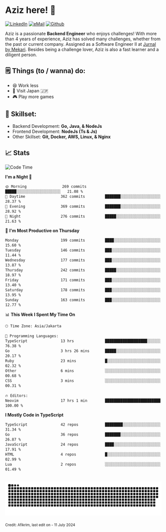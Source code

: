 # Aziz here! 👋

[![LinkedIn](https://img.shields.io/static/v1?message=afikrim&logo=linkedin&label=&color=0077B5&logoColor=white&labelColor=&style=for-the-badge)](https://www.linkedin.com/in/afikrim)
[![eMail](https://img.shields.io/static/v1?message=afikrim10@gmail.com&logo=gmail&label=&color=D14836&logoColor=white&labelColor=&style=for-the-badge)](mailto:afikrim10@gmail.com)
[![Github](https://komarev.com/ghpvc/?username=afikrim&label=Visitors&style=for-the-badge)](https://www.github.com/afikrim)

<!--Introduction-->
Aziz is a passionate **Backend Engineer** who enjoys challenges! With more than 4 years of experience, Aziz has solved many challenges, whether from the past or current company. Assigned as a Software Engineer II at [Jurnal by Mekari](https://jurnal.id). Besides being a challenge lover, Aziz is also a fast learner and a diligent person.

<!--Things TODO-->
## 🗒️ Things (to / wanna) do:

- 😆 Work less
- 🚀 Visit Japan 🇯🇵
- 🎮 Play more games

<!--Skillset-->
## 🏅 Skillset:

- Backend Development: **Go, Java, & NodeJs**
- Frontend Development: **NodeJs (Ts & Js)**
- Other Skillset: **Git, Docker, AWS, Linux, & Nginx**

## 📈 Stats  

<!--START_SECTION:waka-->
![Code Time](http://img.shields.io/badge/Code%20Time-1%2C852%20hrs%2019%20mins-blue)

**I'm a Night 🦉** 

```text
🌞 Morning                269 commits         █████░░░░░░░░░░░░░░░░░░░░   21.08 % 
🌆 Daytime                362 commits         ███████░░░░░░░░░░░░░░░░░░   28.37 % 
🌃 Evening                369 commits         ███████░░░░░░░░░░░░░░░░░░   28.92 % 
🌙 Night                  276 commits         █████░░░░░░░░░░░░░░░░░░░░   21.63 % 
```
📅 **I'm Most Productive on Thursday** 

```text
Monday                   199 commits         ████░░░░░░░░░░░░░░░░░░░░░   15.60 % 
Tuesday                  146 commits         ███░░░░░░░░░░░░░░░░░░░░░░   11.44 % 
Wednesday                177 commits         ███░░░░░░░░░░░░░░░░░░░░░░   13.87 % 
Thursday                 242 commits         █████░░░░░░░░░░░░░░░░░░░░   18.97 % 
Friday                   171 commits         ███░░░░░░░░░░░░░░░░░░░░░░   13.40 % 
Saturday                 178 commits         ███░░░░░░░░░░░░░░░░░░░░░░   13.95 % 
Sunday                   163 commits         ███░░░░░░░░░░░░░░░░░░░░░░   12.77 % 
```


📊 **This Week I Spent My Time On** 

```text
🕑︎ Time Zone: Asia/Jakarta

💬 Programming Languages: 
TypeScript               13 hrs              ███████████████████░░░░░░   76.38 % 
Go                       3 hrs 26 mins       █████░░░░░░░░░░░░░░░░░░░░   20.17 % 
Ruby                     23 mins             █░░░░░░░░░░░░░░░░░░░░░░░░   02.32 % 
Other                    6 mins              ░░░░░░░░░░░░░░░░░░░░░░░░░   00.68 % 
CSS                      3 mins              ░░░░░░░░░░░░░░░░░░░░░░░░░   00.31 % 

🔥 Editors: 
Neovim                   17 hrs 1 min        █████████████████████████   100.00 % 
```

**I Mostly Code in TypeScript** 

```text
TypeScript               42 repos            ████████░░░░░░░░░░░░░░░░░   31.34 % 
Go                       36 repos            ███████░░░░░░░░░░░░░░░░░░   26.87 % 
JavaScript               24 repos            ████░░░░░░░░░░░░░░░░░░░░░   17.91 % 
HTML                     4 repos             █░░░░░░░░░░░░░░░░░░░░░░░░   02.99 % 
Lua                      2 repos             ░░░░░░░░░░░░░░░░░░░░░░░░░   01.49 % 
```




<!--END_SECTION:waka-->


<br clear="both">

<div align="center">
  <img src="https://raw.githubusercontent.com/afikrim/afikrim/output/snake.svg" alt="Snake animation" />
</div>


<sub>Credit: Afikrim, last edit on - 11 July 2024</sub>
